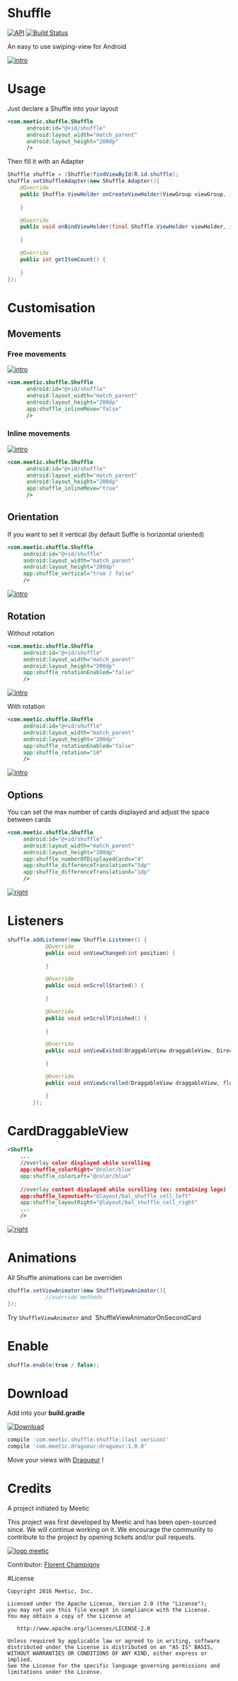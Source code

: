 Shuffle
=======

[![API](https://img.shields.io/badge/API-10%2B-green.svg)][repo]
[![Build Status](https://travis-ci.org/Meetic/Shuffle.svg?branch=master)](https://travis-ci.org/Meetic/Shuffle)

An easy to use swiping-view for Android

[![intro](media/shuffle.gif)][repo]

# Usage

Just declare a Shuffle into your layout

```xml
<com.meetic.shuffle.Shuffle
      android:id="@+id/shuffle"
      android:layout_width="match_parent"
      android:layout_height="200dp"
      />
```

Then fill it with an Adapter
```java
Shuffle shuffle = (Shuffle)findViewById(R.id.shuffle);
shuffle.setShuffleAdapter(new Shuffle.Adapter(){
    @Override
    public Shuffle.ViewHolder onCreateViewHolder(ViewGroup viewGroup, int type) {
        
    }

    @Override
    public void onBindViewHolder(final Shuffle.ViewHolder viewHolder, int position) {
        
    }

    @Override
    public int getItemCount() {
        
    }
});
```

# Customisation
## Movements

### Free movements
[![intro](media/move.gif)][repo]

```xml
<com.meetic.shuffle.Shuffle
      android:id="@+id/shuffle"
      android:layout_width="match_parent"
      android:layout_height="200dp"
      app:shuffle_inlineMove="false"
      />
```

### Inline movements
[![intro](media/inline.gif)][repo]

```xml
<com.meetic.shuffle.Shuffle
      android:id="@+id/shuffle"
      android:layout_width="match_parent"
      android:layout_height="200dp"
      app:shuffle_inlineMove="true"
      />
```

## Orientation

If you want to set it vertical (by default Suffle is horizontal oriented)
```xml
<com.meetic.shuffle.Shuffle
     android:id="@+id/shuffle"
     android:layout_width="match_parent"
     android:layout_height="200dp"
     app:shuffle_vertical="true / false"
     />
```

[![intro](media/vertical.gif)][repo]

## Rotation

Without rotation
```xml
<com.meetic.shuffle.Shuffle
     android:id="@+id/shuffle"
     android:layout_width="match_parent"
     android:layout_height="200dp"
     app:shuffle_rotationEnabled="false"
     />
```

[![intro](media/inline-rotation.gif)][repo]

With rotation

```xml
<com.meetic.shuffle.Shuffle
     android:id="@+id/shuffle"
     android:layout_width="match_parent"
     android:layout_height="200dp"
     app:shuffle_rotationEnabled="false"
     app:shuffle_rotation="10"
     />
```

[![intro](media/inline.gif)][repo]

## Options

You can set the max number of cards displayed and adjust the space between cards

```xml
<com.meetic.shuffle.Shuffle
     android:id="@+id/shuffle"
     android:layout_width="match_parent"
     android:layout_height="200dp"
     app:shuffle_numberOfDisplayedCards="4"
     app:shuffle_differenceTranslationY="5dp"
     app:shuffle_differenceTranslationX="1dp"
     />
```

[![right](media/nbcards.png)][repo]

# Listeners

```java
shuffle.addListener(new Shuffle.Listener() {
            @Override
            public void onViewChanged(int position) {
            
            }

            @Override
            public void onScrollStarted() {
            
            }

            @Override
            public void onScrollFinished() {
           
            }

            @Override
            public void onViewExited(DraggableView draggableView, Direction direction) {

            }

            @Override
            public void onViewScrolled(DraggableView draggableView, float percentX, float percent) {

            }
        });
```

# CardDraggableView

```xml
<Shuffle
    ...
    //overlay color displayed while scrolling
    app:shuffle_colorRight="@color/blue"
    app:shuffle_colorLeft="@color/blue"
    
    //overlay content displayed while scrolling (ex: containing logo)
    app:shuffle_layoutLeft="@layout/bal_shuffle_cell_left"
    app:shuffle_layoutRight="@layout/bal_shuffle_cell_right"
    ...
    />
```

[![right](media/right.png)][repo]

# Animations

All Shuffle animations can be overriden
```java
shuffle.setViewAnimator(new ShuffleViewAnimator(){
            //override methods
});
```

Try `ShuffleViewAnimator` and `ShuffleViewAnimatorOnSecondCard

# Enable

```java
shuffle.enable(true / false);
```

# Download

Add into your **build.gradle**

[ ![Download](https://api.bintray.com/packages/meetic-android/maven/Shuffle/images/download.svg) ](https://bintray.com/meetic-android/maven/Shuffle/_latestVersion)

```groovy
compile 'com.meetic.shuffle:shuffle:(last version)'
compile 'com.meetic.dragueur:dragueur:1.0.0'
```

Move your views with [Dragueur][Dragueur] !

# Credits

A project initiated by Meetic

This project was first developed by Meetic and has been open-sourced since. We will continue working on it.
We encourage the community to contribute to the project by opening tickets and/or pull requests.

[![logo meetic](media/meetic.jpg)][meetic]

Contributor: [Florent Champigny][florent]   

#License

    Copyright 2016 Meetic, Inc.

    Licensed under the Apache License, Version 2.0 (the "License");
    you may not use this file except in compliance with the License.
    You may obtain a copy of the License at

       http://www.apache.org/licenses/LICENSE-2.0

    Unless required by applicable law or agreed to in writing, software
    distributed under the License is distributed on an "AS IS" BASIS,
    WITHOUT WARRANTIES OR CONDITIONS OF ANY KIND, either express or implied.
    See the License for the specific language governing permissions and
    limitations under the License.

[repo]: https://github.com/Meetic/Shuffle
[androidarsenal]: http://android-arsenal.com/details/--------
[meetic]: http://www.meetic.fr/
[dragueur]: https://github.com/Meetic/Dragueur
[florent]: https://github.com/florent37
